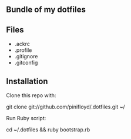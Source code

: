 ## Bundle of my dotfiles ##

## Files ##

* .ackrc
* .profile
* .gitignore
* .gitconfig

## Installation ##

Clone this repo with:

  git clone git://github.com/pinifloyd/.dotfiles.git ~/

Run Ruby script:

  cd ~/.dotfiles && ruby bootstrap.rb
